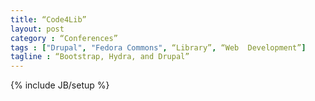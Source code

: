 ```yaml
---
title: “Code4Lib”
layout: post
category : “Conferences”
tags : ["Drupal", "Fedora Commons", “Library”, “Web  Development”]
tagline : “Bootstrap, Hydra, and Drupal”
---
```

{% include JB/setup %}


